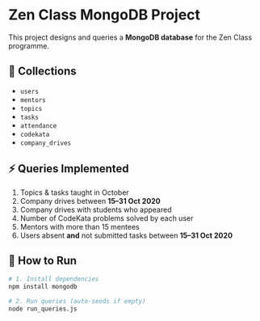 # Zen Class MongoDB Project

This project designs and queries a **MongoDB database** for the Zen Class programme.

## 📂 Collections
- `users`
- `mentors`
- `topics`
- `tasks`
- `attendance`
- `codekata`
- `company_drives`

## ⚡ Queries Implemented
1. Topics & tasks taught in October  
2. Company drives between **15–31 Oct 2020**  
3. Company drives with students who appeared  
4. Number of CodeKata problems solved by each user  
5. Mentors with more than 15 mentees  
6. Users absent **and** not submitted tasks between **15–31 Oct 2020**

## 🚀 How to Run
```bash
# 1. Install dependencies
npm install mongodb

# 2. Run queries (auto-seeds if empty)
node run_queries.js
